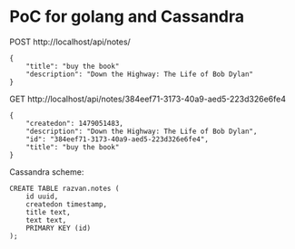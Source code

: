PoC for golang and Cassandra
============================

POST http://localhost/api/notes/ 

```
{
    "title": "buy the book" 
    "description": "Down the Highway: The Life of Bob Dylan"
}
```


GET http://localhost/api/notes/384eef71-3173-40a9-aed5-223d326e6fe4
```
{
    "createdon": 1479051483, 
    "description": "Down the Highway: The Life of Bob Dylan", 
    "id": "384eef71-3173-40a9-aed5-223d326e6fe4", 
    "title": "buy the book"
}
```

Cassandra scheme:
```
CREATE TABLE razvan.notes (
	id uuid,
	createdon timestamp,
	title text,
	text text,
	PRIMARY KEY (id)
);

```
